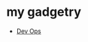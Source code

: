 <!-- MD_HOPPER: CONFIG:
skip-hidden: true
filenames: README.md
output: README.md
 -->

# my gadgetry

<!-- MD_HOPPER: LINK_NEXT_LINE:
id: src-_internal-dev-ops-rmd
inline: true
-->

- [Dev Ops][md_hopper:src-_internal-dev-ops-rmd]

<!-- MD_HOPPER: BEGIN_DEFINE_LINKS: -->

[md_hopper:src-_internal-dev-ops-rmd]: ./src/lib/_internal/dev-ops/README.md 'Dev Ops'

<!-- MD_HOPPER: END_DEFINE_LINKS: -->

